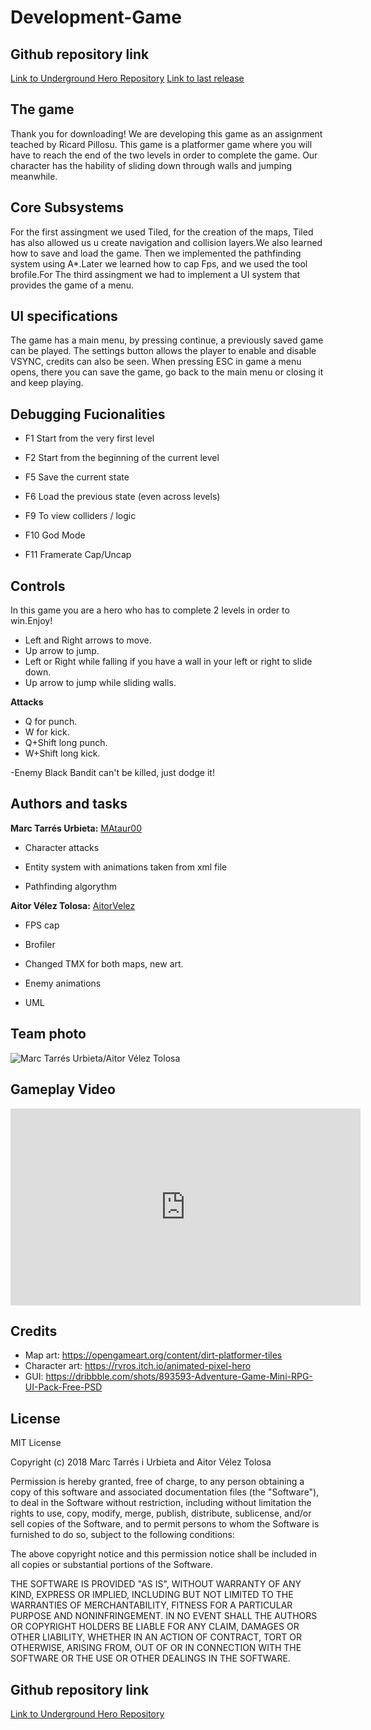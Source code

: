 ﻿# Development-Game

## Github repository link

[Link to Underground Hero Repository](https://github.com/MAtaur00/Development-Game)
[Link to last release](https://github.com/MAtaur00/Underground-Hero/releases/tag/1.0)


## The game

Thank you for downloading!
We are developing this game as an assignment teached by Ricard Pillosu. This game is a platformer game where you will have to reach the end of the two levels in order to complete the game. Our character has the hability of sliding down through walls and jumping meanwhile.


## Core Subsystems

For the first assingment we used Tiled, for the creation of the maps, Tiled has also allowed us u create navigation and collision layers.We also learned how to save and load the game. Then we implemented the pathfinding system using A*.Later we learned how to cap Fps, and we used the tool brofile.For The third assingment we had to implement a UI system that provides the game of a menu.

## UI specifications

The game has a main menu, by pressing continue, a previously saved game can be played. The settings button allows the player to enable and disable VSYNC, credits can also be seen. When pressing ESC in game a menu opens, there you can save the game, go back to the main menu or closing it and keep playing.

## Debugging Fucionalities

* F1  Start from the very first level 

* F2  Start from the beginning of the current level

* F5  Save the current state 

* F6  Load the previous state (even across levels)

* F9  To view colliders / logic 

* F10 God Mode

* F11 Framerate Cap/Uncap

## Controls

In this game you are a hero who has to complete 2 levels in order to win.Enjoy!

* Left and Right arrows to move.
* Up arrow to jump.
* Left or Right while falling if you have a wall in your left or right to slide down.
* Up arrow to jump while sliding walls.

**Attacks**
* Q for punch.
* W for kick.
* Q+Shift long punch.
* W+Shift long kick.

-Enemy Black Bandit can't be killed, just dodge it!

## Authors and tasks

**Marc Tarrés Urbieta:** [MAtaur00](https://github.com/MAtaur00)

* Character attacks

* Entity system with animations taken from xml file

* Pathfinding algorythm

**Aitor Vélez Tolosa:** [AitorVelez](https://github.com/AitorVelez)
 
* FPS cap

* Brofiler

* Changed TMX for both maps, new art.

* Enemy animations

* UML

## Team photo

![Marc Tarrés Urbieta/Aitor Vélez Tolosa](https://github.com/MAtaur00/Underground-Hero/blob/master/Other%20files/Team%20Photo/team_photo.jpg?raw=true)


## Gameplay Video 

<iframe width="560" height="315" src="https://www.youtube.com/embed/FcZJZd9e-BU" frameborder="0" allow="accelerometer; autoplay; encrypted-media; gyroscope; picture-in-picture" allowfullscreen></iframe>

## Credits

* Map art: https://opengameart.org/content/dirt-platformer-tiles
* Character art: https://rvros.itch.io/animated-pixel-hero
* GUI: https://dribbble.com/shots/893593-Adventure-Game-Mini-RPG-UI-Pack-Free-PSD

## License

MIT License

Copyright (c) 2018 Marc Tarrés i Urbieta and Aitor Vélez Tolosa

Permission is hereby granted, free of charge, to any person obtaining a copy
of this software and associated documentation files (the "Software"), to deal
in the Software without restriction, including without limitation the rights
to use, copy, modify, merge, publish, distribute, sublicense, and/or sell
copies of the Software, and to permit persons to whom the Software is
furnished to do so, subject to the following conditions:

The above copyright notice and this permission notice shall be included in all
copies or substantial portions of the Software.

THE SOFTWARE IS PROVIDED "AS IS", WITHOUT WARRANTY OF ANY KIND, EXPRESS OR
IMPLIED, INCLUDING BUT NOT LIMITED TO THE WARRANTIES OF MERCHANTABILITY,
FITNESS FOR A PARTICULAR PURPOSE AND NONINFRINGEMENT. IN NO EVENT SHALL THE
AUTHORS OR COPYRIGHT HOLDERS BE LIABLE FOR ANY CLAIM, DAMAGES OR OTHER
LIABILITY, WHETHER IN AN ACTION OF CONTRACT, TORT OR OTHERWISE, ARISING FROM,
OUT OF OR IN CONNECTION WITH THE SOFTWARE OR THE USE OR OTHER DEALINGS IN THE
SOFTWARE.

## Github repository link

[Link to Underground Hero Repository](https://github.com/MAtaur00/Development-Game)





